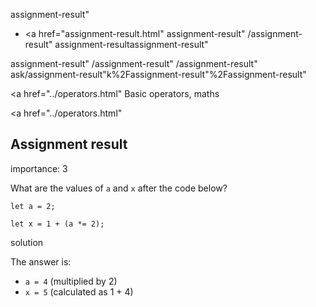 assignment-result"

- <a href="assignment-result.html"
  assignment-result"
  /assignment-result"
  assignment-resultassignment-result"

<!-- -->

assignment-result"
/assignment-result"
/assignment-result"
ask/assignment-result"k%2Fassignment-result"%2Fassignment-result" </a>

<a href="../operators.html" Basic operators, maths</span></a>

<a href="../operators.html"

## Assignment result

<span class="task__importance" title="How important is the task, from 1 to 5">importance: 3</span>

What are the values of `a` and `x` after the code below?

    let a = 2;

    let x = 1 + (a *= 2);

solution

The answer is:

- `a = 4` (multiplied by 2)
- `x = 5` (calculated as 1 + 4)

